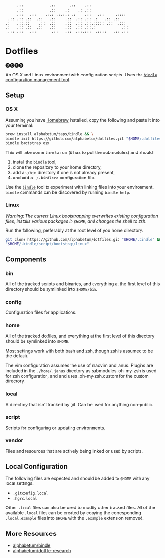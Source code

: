 
         .::            .::      .::    .::
         .::            .::    .:    .: .::
         .::   .::    .:.: .:.:.: .:    .::   .::     .::::
     .:: .:: .::  .::   .::    .::  .:: .:: .:   .:: .::
    .:   .::.::    .::  .::    .::  .:: .::.::::: .::  .:::
    .:   .:: .::  .::   .::    .::  .:: .::.:            .::
     .:: .::   .::       .::   .::  .::.:::  .::::   .:: .::

    

# Dotfiles


🅓🅞🅣🅢

An OS X and Linux environment with configuration scripts. Uses the [`bindle`
configuration management tool](https://github.com/alphabetum/bindle).

## Setup

### OS X

Assuming you have [Homebrew](http://brew.sh/) installed, copy the
following and paste it into your terminal:

```bash
brew install alphabetum/taps/bindle && \
bindle init https://github.com/alphabetum/dotfiles.git "$HOME/.dotfiles" && \
bindle bootstrap osx
```

This will take some time to run (it has to pull the submodules) and should

1. install the `bindle` tool,
2. clone the repository to your home directory,
3. add a `~/bin` directory if one is not already present,
4. and add a `~/.bindlerc` configuration file.

Use the [`bindle`](https://github.com/alphabetum/bindle) tool to experiment
with linking files into your environment. `bindle` commands can be discovered
by running `bindle help`.

### Linux

_Warning: The current Linux bootstrapping overwrites existing configuration
files, installs various packages in `$HOME`, and changes the shell to zsh._

Run the following, preferably at the root level of you home directory.

```bash
git clone https://github.com/alphabetum/dotfiles.git "$HOME/.bindle" && \
"$HOME/.bindle/script/bootstrap/linux"
```

## Components

### bin

All of the tracked scripts and binaries, and everything at the first level of
this directory should be symlinked into `$HOME/bin`.

### config

Configuration files for applications.

### home

All of the tracked dotfiles, and everything at the first level of this
directory should be symlinked into `$HOME`.

Most settings work with both bash and zsh, though zsh is assumed to be
the default.

The vim configuration assumes the use of macvim and janus. Plugins are
included in the `./home/.janus` directory as submodules. oh-my-zsh is
used for zsh configuration, and and uses .oh-my-zsh.custom for the
custom directory.

### local

A directory that isn't tracked by git. Can be used for anything non-public.

### script

Scripts for configuring or updating environments.

### vendor

Files and resources that are actively being linked or used by scripts.

## Local Configuration

The following files are expected and should be added to `$HOME` with any
local settings.

- `.gitconfig.local`
- `.hgrc.local`

Other `.local` files can also be used to modify other tracked files. All
of the available `.local` files can be created by copying the
corresponding `.local.example` files into `$HOME` with the `.example`
extension removed.

## More Resources

- [alphabetum/bindle](https://github.com/alphabetum/bindle)
- [alphabetum/dotfile-research](https://github.com/alphabetum/dotfile-research)
